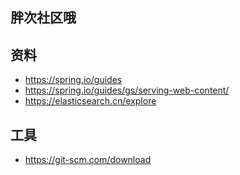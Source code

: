 ## 胖次社区哦

## 资料
- https://spring.io/guides
- https://spring.io/guides/gs/serving-web-content/
- https://elasticsearch.cn/explore

## 工具
- https://git-scm.com/download
